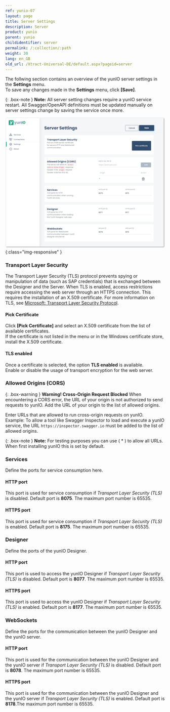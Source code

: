 ```yaml
---
ref: yunio-07
layout: page
title: Server Settings
description: Server
product: yunio
parent: yunio
childidentifier: server
permalink: /:collection/:path
weight: 30
lang: en_GB
old_url: /Xtract-Universal-DE/default.aspx?pageid=server
---
```

 

The follwing section contains an overview of the yunIO server settings in the **Settings** menu. <br>
To save any changes made in the **Settings** menu, click **[Save]**.

{: .box-note }
**Note:** All server setting changes require a yunIO service restart. All Swagger/OpenAPI definitions must be updated manually on server settings change by saving the service once more.

![Server-Settings](/img/content/yunio/Server-settings.png){:class="img-responsive" }


### Transport Layer Security

The Transport Layer Security (TLS) protocol prevents spying or manipulation of data (such as SAP credentials) that is exchanged between the Designer and the Server.
When TLS is enabled, access restrictions require accessing the web server through an HTTPS connection. This requires the installation of an X.509 certificate.
For more information on TLS, see [Microsoft: Transport Layer Security Protocol](https://docs.microsoft.com/en-us/windows/win32/secauthn/transport-layer-security-protocol).


#### Pick Certificate
Click **[Pick Certificate]** and select an X.509 certificate from the list of available certificates.<br>
If the certificate is not listed in the menu or in the Windows certificate store, install the X.509 certificate.

#### TLS enabled
Once a certificate is selected, the option **TLS enabled** is available.<br>
Enable or disable the usage of transport encryption for the web server.

### Allowed Origins (CORS)

{: .box-warning }
**Warning! Cross-Origin Request Blocked** When encountering a CORS error, the URL of your origin is not authorized to send requests to yunIO. Add the URL of your origin to the list of allowed origins.

Enter URLs that are allowed to run cross-origin requests on yunIO.<br>
Example: To allow a tool like Swagger Inspector to load and execute a yunIO service, the URL `https://inspector.swagger.io` must be added to the list of allowed origins.

{: .box-note }
**Note:** For testing purposes you can use ( * ) to allow all URLs. When first installing yunIO this is set by default.


### Services

Define the ports for service consumption here. 

#### HTTP port
This port is used for service consumption if *Transport Layer Security (TLS)* is disabled. Default port is **8075**. The maximum port number is 65535.

#### HTTPS port
This port is used for service consumption if *Transport Layer Security (TLS)* is enabled. Default port is **8175**. The maximum port number is 65535.


### Designer

Define the ports of the yunIO Designer. 

#### HTTP port
This port is used to access the yunIO Designer if *Transport Layer Security (TLS)* is disabled. Default port is **8077**. The maximum port number is 65535.

#### HTTPS port
This port is used to access the yunIO Designer if *Transport Layer Security (TLS)* is enabled. Default port is **8177**. The maximum port number is 65535.


### WebSockets

Define the ports for the communication between the yunIO Designer and the yunIO server. 

#### HTTP port
This port is used for the communication between the yunIO Designer and the yunIO server if *Transport Layer Security (TLS)* is disabled. Default port is **8078**. The maximum port number is 65535.

#### HTTPS port
This port is used for the communication between the yunIO Designer and the yunIO server if *Transport Layer Security (TLS)* is enabled. Default port is **8178**.The maximum port number is 65535.
